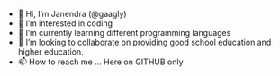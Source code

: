 - 👋 Hi, I’m Janendra (@gaagly)
- 👀 I’m interested in coding
- 🌱 I’m currently learning different programming languages
- 💞️ I’m looking to collaborate on providing good school education and higher education.
- 📫 How to reach me ... Here on GITHUB only

<!---
gaagly/gaagly is a ✨ special ✨ repository because its `README.md` (this file) appears on your GitHub profile.
You can click the Preview link to take a look at your changes.
--->
